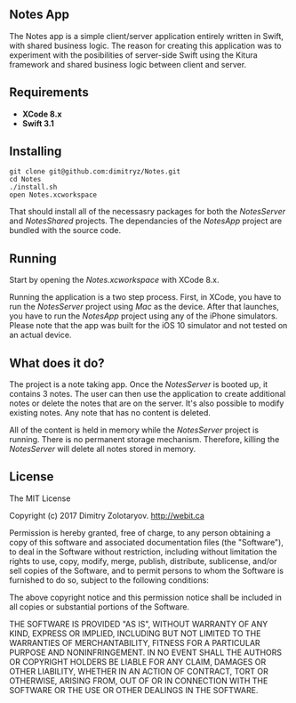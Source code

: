 ## Notes App

The Notes app is a simple client/server application entirely written in Swift, with shared business logic. The reason for creating this application was to experiment with the posibilities of server-side Swift using the Kitura framework and shared business logic between client and server.

## Requirements

- **XCode 8.x**
- **Swift 3.1**

## Installing

```
git clone git@github.com:dimitryz/Notes.git
cd Notes
./install.sh
open Notes.xcworkspace
```

That should install all of the necessasry packages for both the _NotesServer_ and _NotesShared_ projects. The dependancies of the _NotesApp_ project are bundled with the source code.

## Running

Start by opening the _Notes.xcworkspace_ with XCode 8.x.

Running the application is a two step process. First, in XCode, you have to run the _NotesServer_ project using _Mac_ as the device. After that launches, you have to run the _NotesApp_ project using any of the iPhone simulators. Please note that the app was built for the iOS 10 simulator and not tested on an actual device.

## What does it do?

The project is a note taking app. Once the _NotesServer_ is booted up, it contains 3 notes. The user can then use the application to create additional notes or delete the notes that are on the server. It's also possible to modify existing notes. Any note that has no content is deleted.

All of the content is held in memory while the _NotesServer_ project is running. There is no permanent storage mechanism. Therefore, killing the _NotesServer_ will delete all notes stored in memory.

## License

The MIT License

Copyright (c) 2017 Dimitry Zolotaryov. http://webit.ca

Permission is hereby granted, free of charge, to any person obtaining a copy of this software and associated documentation files (the "Software"), to deal in the Software without restriction, including without limitation the rights to use, copy, modify, merge, publish, distribute, sublicense, and/or sell copies of the Software, and to permit persons to whom the Software is furnished to do so, subject to the following conditions:

The above copyright notice and this permission notice shall be included in all copies or substantial portions of the Software.

THE SOFTWARE IS PROVIDED "AS IS", WITHOUT WARRANTY OF ANY KIND, EXPRESS OR IMPLIED, INCLUDING BUT NOT LIMITED TO THE WARRANTIES OF MERCHANTABILITY, FITNESS FOR A PARTICULAR PURPOSE AND NONINFRINGEMENT. IN NO EVENT SHALL THE AUTHORS OR COPYRIGHT HOLDERS BE LIABLE FOR ANY CLAIM, DAMAGES OR OTHER LIABILITY, WHETHER IN AN ACTION OF CONTRACT, TORT OR OTHERWISE, ARISING FROM, OUT OF OR IN CONNECTION WITH THE SOFTWARE OR THE USE OR OTHER DEALINGS IN THE SOFTWARE.
